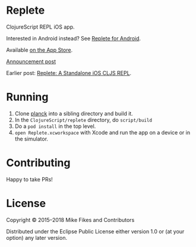 # Replete

ClojureScript REPL iOS app.

Interested in Android instead? See [Replete for Android](https://github.com/replete-repl/replete-android).

Available [on the App Store](https://itunes.apple.com/us/app/replete/id1013465639?ls=1&mt=8).

[Announcement post](http://blog.fikesfarm.com/posts/2015-07-20-ios-clojurescript-repl-available-in-app-store.html)

Earlier post: [Replete: A Standalone iOS CLJS REPL](http://blog.fikesfarm.com/posts/2015-06-27-replete-a-standalone-ios-cljs-repl.html).

# Running

1. Clone [planck](https://github.com/mfikes/planck) into a sibling directory and build it.
1. In the `ClojureScript/replete` directory, do `script/build`
1. Do a `pod install` in the top level.
1. `open Replete.xcworkspace` with Xcode and run the app on a device or in the simulator.

# Contributing

Happy to take PRs!

# License

Copyright © 2015–2018 Mike Fikes and Contributors

Distributed under the Eclipse Public License either version 1.0 or (at your option) any later version.
